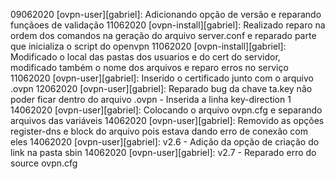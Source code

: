 09062020 [ovpn-user][gabriel]: Adicionando opção de versão e reparando funçãoes de validação
11062020 [ovpn-install][gabriel]: Realizado reparo na ordem dos comandos na geração do arquivo server.conf e reparado parte que inicializa o script do openvpn
11062020 [ovpn-install][gabriel]: Modificado o local das pastas dos usuarios e do cert do servidor, modificado também o nome dos arquivos e reparo erros no serviço
11062020 [ovpn-user][gabriel]: Inserido o certificado junto com o arquivo .ovpn
12062020 [ovpn-user][gabriel]: Reparado bug da chave ta.key não poder ficar dentro do arquivo .ovpn - Inserida a linha key-direction 1
14062020 [ovpn-user][gabriel]: Colocando o arquivo ovpn.cfg e separando arquivos das variáveis
14062020 [ovpn-user][gabriel]: Removido as opções register-dns e block do arquivo pois estava dando erro de conexão com eles
14062020 [ovpn-user][gabriel]: v2.6 - Adição da opção de criação do link na pasta sbin
14062020 [ovpn-user][gabriel]: v2.7 - Reparado erro do source ovpn.cfg
